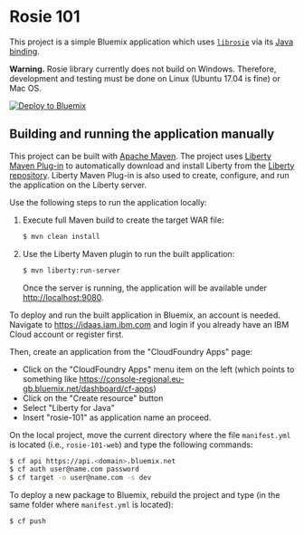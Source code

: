 # Rosie 101

This project is a simple Bluemix application which uses [`librosie`](https://github.com/jamiejennings/rosie-pattern-language) via its [Java binding](https://github.com/antoniomacri/rosie-pattern-language-java).

**Warning.** Rosie library currently does not build on Windows. Therefore, development and testing must be done on Linux (Ubuntu 17.04 is fine) or Mac OS.


[![Deploy to Bluemix](https://bluemix.net/deploy/button.png)](https://bluemix.net/deploy?repository=https://github.com/antoniomacri/rosie-101)


## Building and running the application manually

This project can be built with [Apache Maven](http://maven.apache.org/). The project uses [Liberty Maven Plug-in](https://github.com/WASdev/ci.maven) to automatically download and install Liberty from the [Liberty repository](https://developer.ibm.com/wasdev/downloads/). Liberty Maven Plug-in is also used to create, configure, and run the application on the Liberty server. 

Use the following steps to run the application locally:

1. Execute full Maven build to create the target WAR file:

    ```bash
    $ mvn clean install
    ```

2. Use the Liberty Maven plugin to run the built application:

    ```bash
    $ mvn liberty:run-server
    ```

    Once the server is running, the application will be available under <http://localhost:9080>.

To deploy and run the built application in Bluemix, an account is needed. Navigate to <https://idaas.iam.ibm.com> and login if you already have an IBM Cloud account or register first.

Then, create an application from the "CloudFoundry Apps" page:

 * Click on the "CloudFoundry Apps" menu item on the left (which points to something like <https://console-regional.eu-gb.bluemix.net/dashboard/cf-apps>)
 * Click on the "Create resource" button
 * Select "Liberty for Java"
 * Insert "rosie-101" as application name an proceed.

On the local project, move the current directory where the file `manifest.yml` is located (i.e., `rosie-101-web`) and type the following commands:

```bash
$ cf api https://api.<domain>.bluemix.net
$ cf auth user@name.com password
$ cf target -o user@name.com -s dev
```

To deploy a new package to Bluemix, rebuild the project and type (in the same folder where `manifest.yml` is located):

```bash
$ cf push
```
